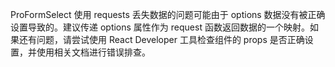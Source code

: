 ProFormSelect 使用 requests 丢失数据的问题可能由于 options 数据没有被正确设置导致的。建议传递 options 属性作为 request 函数返回数据的一个映射。如果还有问题，请尝试使用 React Developer 工具检查组件的 props 是否正确设置，并使用相关文档进行错误排查。
